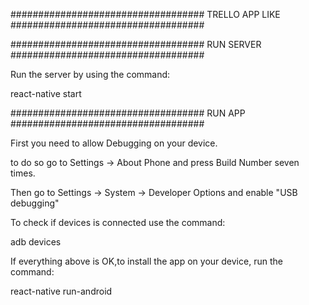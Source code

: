################################### TRELLO APP LIKE ###################################

################################### RUN      SERVER ###################################

Run the server by using the command:

react-native start

################################### RUN         APP ###################################

First you need to allow Debugging on your device.

to do so go to Settings -> About Phone and press Build Number seven times.

Then go to Settings -> System -> Developer Options and enable "USB debugging"

To check if devices is connected use the command:

adb devices

If everything above is OK,to install the app on your device, run the command:

react-native run-android
